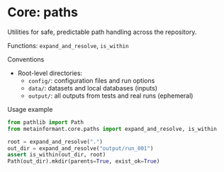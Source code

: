 # Core: paths

Utilities for safe, predictable path handling across the repository.

Functions: `expand_and_resolve`, `is_within`

Conventions

- Root-level directories:
  - `config/`: configuration files and run options
  - `data/`: datasets and local databases (inputs)
  - `output/`: all outputs from tests and real runs (ephemeral)

Usage example

```python
from pathlib import Path
from metainformant.core.paths import expand_and_resolve, is_within

root = expand_and_resolve(".")
out_dir = expand_and_resolve("output/run_001")
assert is_within(out_dir, root)
Path(out_dir).mkdir(parents=True, exist_ok=True)
```

